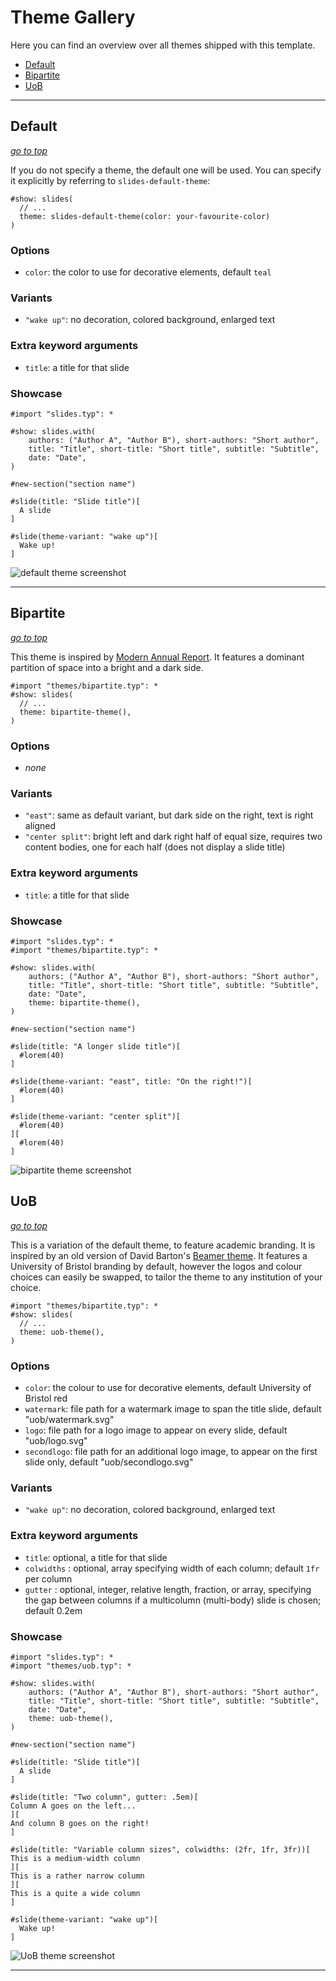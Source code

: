 # Theme Gallery

Here you can find an overview over all themes shipped with this template.

- [Default](#default)
- [Bipartite](#bipartite)
- [UoB](#uob)

---

## Default
_[go to top](#theme-gallery)_

If you do not specify a theme, the default one will be used.
You can specify it explicitly by referring to `slides-default-theme`:
```typ
#show: slides(
  // ...
  theme: slides-default-theme(color: your-favourite-color)
)
```
### Options
- `color`: the color to use for decorative elements, default `teal`

### Variants
- `"wake up"`: no decoration, colored background, enlarged text

### Extra keyword arguments
- `title`: a title for that slide

### Showcase
```typ
#import "slides.typ": *

#show: slides.with(
    authors: ("Author A", "Author B"), short-authors: "Short author",
    title: "Title", short-title: "Short title", subtitle: "Subtitle",
    date: "Date",
)

#new-section("section name")

#slide(title: "Slide title")[
  A slide
]

#slide(theme-variant: "wake up")[
  Wake up!
]
```
![default theme screenshot](./default.png)

---

## Bipartite
_[go to top](#theme-gallery)_

This theme is inspired by
[Modern Annual Report](https://slidesgo.com/theme/modern-annual-report).
It features a dominant partition of space into a bright and a dark side.
```typ
#import "themes/bipartite.typ": *
#show: slides(
  // ...
  theme: bipartite-theme(),
)
```
### Options
- *none*

### Variants
- `"east"`: same as default variant, but dark side on the right, text is right
  aligned
- `"center split"`: bright left and dark right half of equal size, requires two
  content bodies, one for each half (does not display a slide title)

### Extra keyword arguments
- `title`: a title for that slide

### Showcase
```typ
#import "slides.typ": *
#import "themes/bipartite.typ": *

#show: slides.with(
    authors: ("Author A", "Author B"), short-authors: "Short author",
    title: "Title", short-title: "Short title", subtitle: "Subtitle",
    date: "Date",
    theme: bipartite-theme(),
)

#new-section("section name")

#slide(title: "A longer slide title")[
  #lorem(40)
]

#slide(theme-variant: "east", title: "On the right!")[
  #lorem(40)
]

#slide(theme-variant: "center split")[
  #lorem(40)
][
  #lorem(40)
]
```
![bipartite theme screenshot](./bipartite.png)


## UoB
_[go to top](#theme-gallery)_

This is a variation of the default theme, to feature academic branding. It is inspired by an old version of David Barton's
[Beamer theme](https://github.com/dawbarton/UoB-beamer-theme).
It features a University of Bristol branding by default, however the logos and colour choices can easily be swapped, to tailor the theme to any institution of your choice.
```typ
#import "themes/bipartite.typ": *
#show: slides(
  // ...
  theme: uob-theme(),
)
```

### Options
- `color`: the colour to use for decorative elements, default University of Bristol red
- `watermark`: file path for a watermark image to span the title slide, default "uob/watermark.svg"
- `logo`: file path for a logo image to appear on every slide, default "uob/logo.svg"
- `secondlogo`: file path for an additional logo image, to appear on the first slide only, default "uob/secondlogo.svg"

### Variants
- `"wake up"`: no decoration, colored background, enlarged text

### Extra keyword arguments
- `title`: optional, a title for that slide
- `colwidths` : optional, array specifying width of each column; default `1fr` per column
- `gutter` : optional, integer, relative length, fraction, or array, specifying the gap between columns if a multicolumn (multi-body) slide is chosen; default 0.2em

### Showcase
```typ
#import "slides.typ": *
#import "themes/uob.typ": *

#show: slides.with(
    authors: ("Author A", "Author B"), short-authors: "Short author",
    title: "Title", short-title: "Short title", subtitle: "Subtitle",
    date: "Date",
    theme: uob-theme(),
)

#new-section("section name")

#slide(title: "Slide title")[
  A slide
]

#slide(title: "Two column", gutter: .5em)[
Column A goes on the left...
][
And column B goes on the right!
]

#slide(title: "Variable column sizes", colwidths: (2fr, 1fr, 3fr))[
This is a medium-width column
][
This is a rather narrow column
][
This is a quite a wide column
]

#slide(theme-variant: "wake up")[
  Wake up!
]
```
![UoB theme screenshot](./uob.png)

---
